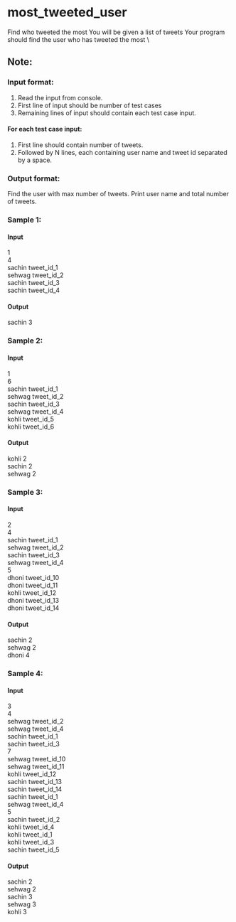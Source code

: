 # most_tweeted_user
Find who tweeted the most  You will be given a list of tweets Your program should find the user who has tweeted the most
\

## Note:
### Input format:
  1. Read the input from console.
  2. First line of input should be number of test cases
  3. Remaining lines of input should contain each test case input. 

#### For each test case input:
  1. First line should contain number of tweets.
  2. Followed by N lines, each containing user name and tweet id separated by a space.

### Output format:
Find the user with max number of tweets. Print user name and total number of tweets.


### Sample 1:
#### Input 
1\
4\
sachin tweet_id_1\
sehwag tweet_id_2\
sachin tweet_id_3\
sachin tweet_id_4

#### Output
sachin 3


### Sample 2:
#### Input 
1\
6\
sachin tweet_id_1\
sehwag tweet_id_2\
sachin tweet_id_3\
sehwag tweet_id_4\
kohli tweet_id_5\
kohli tweet_id_6

#### Output
kohli 2\
sachin 2\
sehwag 2



### Sample 3:
#### Input 
2\
4\
sachin tweet_id_1\
sehwag tweet_id_2\
sachin tweet_id_3\
sehwag tweet_id_4\
5\
dhoni tweet_id_10\
dhoni tweet_id_11\
kohli tweet_id_12\
dhoni tweet_id_13\
dhoni tweet_id_14

#### Output
sachin 2\
sehwag 2\
dhoni 4

### Sample 4:
#### Input
3\
4\
sehwag tweet_id_2\
sehwag tweet_id_4\
sachin tweet_id_1\
sachin tweet_id_3\
7\
sehwag tweet_id_10\
sehwag tweet_id_11\
kohli tweet_id_12\
sachin tweet_id_13\
sachin tweet_id_14\
sachin tweet_id_1\
sehwag tweet_id_4\
5\
sachin tweet_id_2\
kohli tweet_id_4\
kohli tweet_id_1\
kohli tweet_id_3\
sachin tweet_id_5

#### Output
sachin 2\
sehwag 2\
sachin 3\
sehwag 3\
kohli 3

